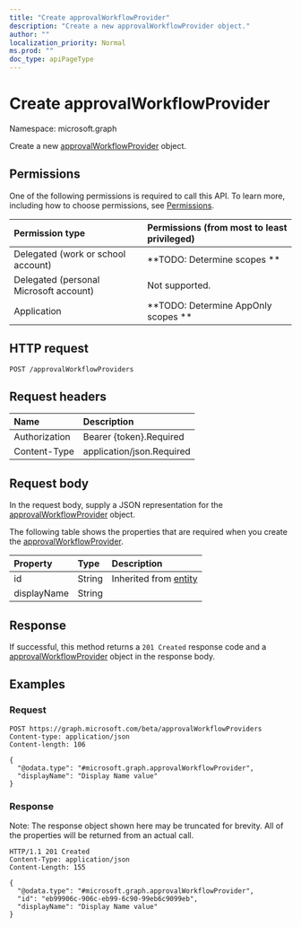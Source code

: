```yaml
---
title: "Create approvalWorkflowProvider"
description: "Create a new approvalWorkflowProvider object."
author: ""
localization_priority: Normal
ms.prod: ""
doc_type: apiPageType
---
```


# Create approvalWorkflowProvider

Namespace: microsoft.graph

Create a new [approvalWorkflowProvider](../resources/approvalworkflowprovider.md) object.

## Permissions
One of the following permissions is required to call this API. To learn more, including how to choose permissions, see [Permissions](/concepts/permissions-reference.md).

|Permission type|Permissions (from most to least privileged)|
|:---|:---|
|Delegated (work or school account)|**TODO: Determine scopes **|
|Delegated (personal Microsoft account)|Not supported.|
|Application|**TODO: Determine AppOnly scopes **|

## HTTP request
<!-- {
  "blockType": "ignored"
}
-->
``` http
POST /approvalWorkflowProviders
```

## Request headers
|Name|Description|
|:---|:---|
|Authorization|Bearer {token}.Required|
|Content-Type|application/json.Required|

## Request body
In the request body, supply a JSON representation for the [approvalWorkflowProvider](../resources/approvalworkflowprovider.md) object.

The following table shows the properties that are required when you create the [approvalWorkflowProvider](../resources/approvalworkflowprovider.md).

|Property|Type|Description|
|:---|:---|:---|
|id|String| Inherited from [entity](../resources/entity.md)|
|displayName|String||



## Response
If successful, this method returns a `201 Created` response code and a [approvalWorkflowProvider](../resources/approvalworkflowprovider.md) object in the response body.

## Examples

### Request
<!-- {
  "blockType": "request",
  "name": "create_approvalworkflowprovider_from_approvalworkflowproviders"
}
-->
``` http
POST https://graph.microsoft.com/beta/approvalWorkflowProviders
Content-type: application/json
Content-length: 106

{
  "@odata.type": "#microsoft.graph.approvalWorkflowProvider",
  "displayName": "Display Name value"
}
```

### Response
Note: The response object shown here may be truncated for brevity. All of the properties will be returned from an actual call.
<!-- {
  "blockType": "response",
  "truncated": true,
  "@odata.type": "microsoft.graph.approvalworkflowprovider"
}
-->
``` http
HTTP/1.1 201 Created
Content-Type: application/json
Content-Length: 155

{
  "@odata.type": "#microsoft.graph.approvalWorkflowProvider",
  "id": "eb99906c-906c-eb99-6c90-99eb6c9099eb",
  "displayName": "Display Name value"
}
```

